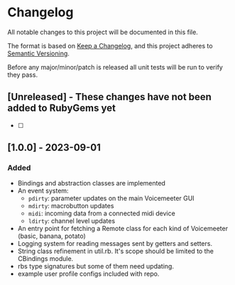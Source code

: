 # Changelog

All notable changes to this project will be documented in this file.

The format is based on [Keep a Changelog](https://keepachangelog.com/en/1.0.0/),
and this project adheres to [Semantic Versioning](https://semver.org/spec/v2.0.0.html).

Before any major/minor/patch is released all unit tests will be run to verify they pass.

## [Unreleased] - These changes have not been added to RubyGems yet

- [ ]

## [1.0.0] - 2023-09-01

### Added

- Bindings and abstraction classes are implemented
- An event system:
  - `pdirty`: parameter updates on the main Voicemeeter GUI
  - `mdirty`: macrobutton updates
  - `midi`: incoming data from a connected midi device
  - `ldirty`: channel level updates
- An entry point for fetching a Remote class for each kind of Voicemeeter (basic, banana, potato)
- Logging system for reading messages sent by getters and setters.
- String class refinement in util.rb. It's scope should be limited to the CBindings module.
- rbs type signatures but some of them need updating.
- example user profile configs included with repo.
